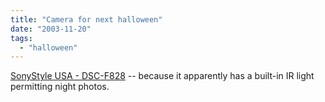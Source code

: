 ```yaml
---
title: "Camera for next halloween"
date: "2003-11-20"
tags: 
  - "halloween"
---
```


[SonyStyle USA - DSC-F828](http://www.sonystyle.com/is-bin/INTERSHOP.enfinity/eCS/Store/en/-/USD/SY_DisplayProductInformation-Start;sid=0Iy95hXB6E-97Cp8s7m37VrQf4ilAjNPJgc=?ProductSKU=DSCF828 "SonyStyle USA - DSC-F828") -- because it apparently has a built-in IR light permitting night photos.
